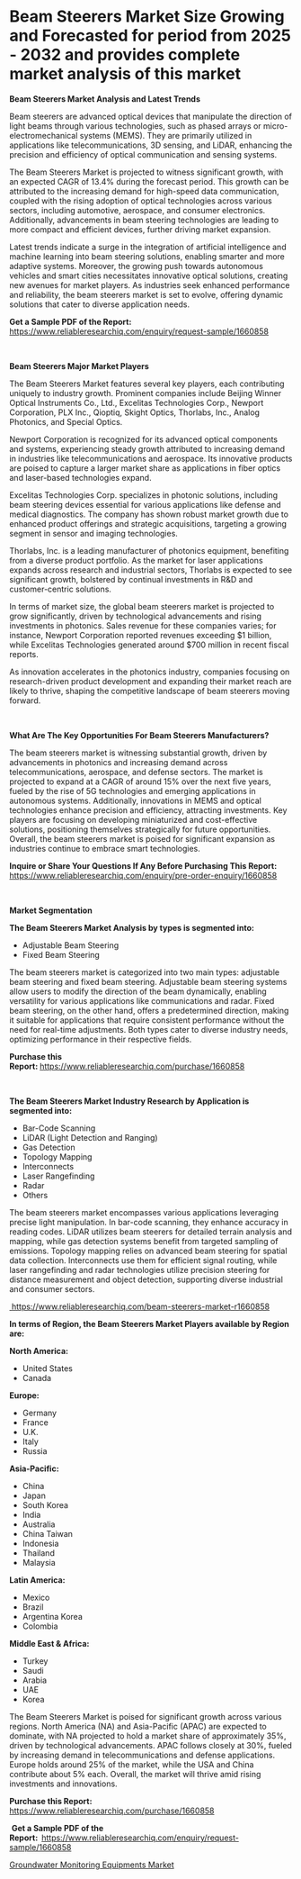 <p><h1>Beam Steerers Market Size Growing and Forecasted for period from 2025 - 2032 and provides complete market analysis of this market</h1></p><p><strong>Beam Steerers Market Analysis and Latest Trends</strong></p>
<p><p>Beam steerers are advanced optical devices that manipulate the direction of light beams through various technologies, such as phased arrays or micro-electromechanical systems (MEMS). They are primarily utilized in applications like telecommunications, 3D sensing, and LiDAR, enhancing the precision and efficiency of optical communication and sensing systems.</p><p>The Beam Steerers Market is projected to witness significant growth, with an expected CAGR of 13.4% during the forecast period. This growth can be attributed to the increasing demand for high-speed data communication, coupled with the rising adoption of optical technologies across various sectors, including automotive, aerospace, and consumer electronics. Additionally, advancements in beam steering technologies are leading to more compact and efficient devices, further driving market expansion.</p><p>Latest trends indicate a surge in the integration of artificial intelligence and machine learning into beam steering solutions, enabling smarter and more adaptive systems. Moreover, the growing push towards autonomous vehicles and smart cities necessitates innovative optical solutions, creating new avenues for market players. As industries seek enhanced performance and reliability, the beam steerers market is set to evolve, offering dynamic solutions that cater to diverse application needs.</p></p>
<p><strong>Get a Sample PDF of the Report:&nbsp;</strong> <a href="https://www.reliableresearchiq.com/enquiry/request-sample/1660858?utm_campaign=2284&utm_medium=2&utm_source=Github&utm_content=ia&utm_term=29032025&utm_id=beam-steerers">https://www.reliableresearchiq.com/enquiry/request-sample/1660858</a></p>
<p>&nbsp;</p>
<p><strong>Beam Steerers Major Market Players</strong></p>
<p><p>The Beam Steerers Market features several key players, each contributing uniquely to industry growth. Prominent companies include Beijing Winner Optical Instruments Co., Ltd., Excelitas Technologies Corp., Newport Corporation, PLX Inc., Qioptiq, Skight Optics, Thorlabs, Inc., Analog Photonics, and Special Optics.</p><p>Newport Corporation is recognized for its advanced optical components and systems, experiencing steady growth attributed to increasing demand in industries like telecommunications and aerospace. Its innovative products are poised to capture a larger market share as applications in fiber optics and laser-based technologies expand.</p><p>Excelitas Technologies Corp. specializes in photonic solutions, including beam steering devices essential for various applications like defense and medical diagnostics. The company has shown robust market growth due to enhanced product offerings and strategic acquisitions, targeting a growing segment in sensor and imaging technologies.</p><p>Thorlabs, Inc. is a leading manufacturer of photonics equipment, benefiting from a diverse product portfolio. As the market for laser applications expands across research and industrial sectors, Thorlabs is expected to see significant growth, bolstered by continual investments in R&D and customer-centric solutions.</p><p>In terms of market size, the global beam steerers market is projected to grow significantly, driven by technological advancements and rising investments in photonics. Sales revenue for these companies varies; for instance, Newport Corporation reported revenues exceeding $1 billion, while Excelitas Technologies generated around $700 million in recent fiscal reports.</p><p>As innovation accelerates in the photonics industry, companies focusing on research-driven product development and expanding their market reach are likely to thrive, shaping the competitive landscape of beam steerers moving forward.</p></p>
<p>&nbsp;</p>
<p><strong>What Are The Key Opportunities For Beam Steerers Manufacturers?</strong></p>
<p><p>The beam steerers market is witnessing substantial growth, driven by advancements in photonics and increasing demand across telecommunications, aerospace, and defense sectors. The market is projected to expand at a CAGR of around 15% over the next five years, fueled by the rise of 5G technologies and emerging applications in autonomous systems. Additionally, innovations in MEMS and optical technologies enhance precision and efficiency, attracting investments. Key players are focusing on developing miniaturized and cost-effective solutions, positioning themselves strategically for future opportunities. Overall, the beam steerers market is poised for significant expansion as industries continue to embrace smart technologies.</p></p>
<p><strong>Inquire or Share Your Questions If Any Before Purchasing This Report:</strong> <a href="https://www.reliableresearchiq.com/enquiry/pre-order-enquiry/1660858?utm_campaign=2284&utm_medium=2&utm_source=Github&utm_content=ia&utm_term=29032025&utm_id=beam-steerers">https://www.reliableresearchiq.com/enquiry/pre-order-enquiry/1660858</a></p>
<p>&nbsp;</p>
<p><strong>Market Segmentation</strong></p>
<p><strong>The Beam Steerers Market Analysis by types is segmented into:</strong></p>
<p><ul><li>Adjustable Beam Steering</li><li>Fixed Beam Steering</li></ul></p>
<p><p>The beam steerers market is categorized into two main types: adjustable beam steering and fixed beam steering. Adjustable beam steering systems allow users to modify the direction of the beam dynamically, enabling versatility for various applications like communications and radar. Fixed beam steering, on the other hand, offers a predetermined direction, making it suitable for applications that require consistent performance without the need for real-time adjustments. Both types cater to diverse industry needs, optimizing performance in their respective fields.</p></p>
<p><strong>Purchase this Report:&nbsp;</strong><a href="https://www.reliableresearchiq.com/purchase/1660858?utm_campaign=2284&utm_medium=2&utm_source=Github&utm_content=ia&utm_term=29032025&utm_id=beam-steerers">https://www.reliableresearchiq.com/purchase/1660858</a></p>
<p>&nbsp;</p>
<p><strong>The Beam Steerers Market Industry Research by Application is segmented into:</strong></p>
<p><ul><li>Bar-Code Scanning</li><li>LiDAR (Light Detection and Ranging)</li><li>Gas Detection</li><li>Topology Mapping</li><li>Interconnects</li><li>Laser Rangefinding</li><li>Radar</li><li>Others</li></ul></p>
<p><p>The beam steerers market encompasses various applications leveraging precise light manipulation. In bar-code scanning, they enhance accuracy in reading codes. LiDAR utilizes beam steerers for detailed terrain analysis and mapping, while gas detection systems benefit from targeted sampling of emissions. Topology mapping relies on advanced beam steering for spatial data collection. Interconnects use them for efficient signal routing, while laser rangefinding and radar technologies utilize precision steering for distance measurement and object detection, supporting diverse industrial and consumer sectors.</p></p>
<p><a href="https://www.reliableresearchiq.com/beam-steerers-market-r1660858?utm_campaign=2284&utm_medium=2&utm_source=Github&utm_content=ia&utm_term=29032025&utm_id=beam-steerers">&nbsp;https://www.reliableresearchiq.com/beam-steerers-market-r1660858</a></p>
<p><strong>In terms of Region, the Beam Steerers Market Players available by Region are:</strong></p>
<p>
    <p> <strong> North America: </strong>
        <ul>
            <li>United States</li>
            <li>Canada</li>
        </ul>
        </p> 
    <p> <strong> Europe: </strong>
        <ul>
            <li>Germany</li>
            <li>France</li>
            <li>U.K.</li>
            <li>Italy</li>
            <li>Russia</li>
        </ul>
        </p> 
    <p> <strong> Asia-Pacific: </strong>
        <ul>
            <li>China</li>
            <li>Japan</li>
            <li>South Korea</li>
            <li>India</li>
            <li>Australia</li>
            <li>China Taiwan</li>
            <li>Indonesia</li>
            <li>Thailand</li>
            <li>Malaysia</li>
        </ul>
        </p> 
    <p> <strong> Latin America: </strong>
        <ul>
            <li>Mexico</li>
            <li>Brazil</li>
            <li>Argentina Korea</li>
            <li>Colombia</li>
        </ul>
        </p> 
    <p> <strong> Middle East & Africa: </strong>
        <ul>
            <li>Turkey</li>
            <li>Saudi</li>
            <li>Arabia</li>
            <li>UAE</li>
            <li>Korea</li>
        </ul>
    </p>
    </p>
<p><p>The Beam Steerers Market is poised for significant growth across various regions. North America (NA) and Asia-Pacific (APAC) are expected to dominate, with NA projected to hold a market share of approximately 35%, driven by technological advancements. APAC follows closely at 30%, fueled by increasing demand in telecommunications and defense applications. Europe holds around 25% of the market, while the USA and China contribute about 5% each. Overall, the market will thrive amid rising investments and innovations.</p></p>
<p><strong>Purchase this Report: </strong><a href="https://www.reliableresearchiq.com/purchase/1660858?utm_campaign=2284&utm_medium=2&utm_source=Github&utm_content=ia&utm_term=29032025&utm_id=beam-steerers">https://www.reliableresearchiq.com/purchase/1660858</a></p>
<p>&nbsp;<strong>Get a Sample PDF of the Report:&nbsp;&nbsp;</strong><a href="https://www.reliableresearchiq.com/enquiry/request-sample/1660858?utm_campaign=2284&utm_medium=2&utm_source=Github&utm_content=ia&utm_term=29032025&utm_id=beam-steerers">https://www.reliableresearchiq.com/enquiry/request-sample/1660858</a></p>
<p><strong></strong></p>
<p><p><a href="https://github.com/WashimHussain441/Market-Research-Report-List-2/blob/main/groundwater-monitoring-equipments-market.md?utm_campaign=2284&utm_medium=2&utm_source=Github&utm_content=ia&utm_term=29032025&utm_id=beam-steerers">Groundwater Monitoring Equipments Market</a></p></p>